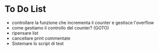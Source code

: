# To Do List

* controllare la funzione che incrementa il counter e gestisce l'overflow
* come gestiamo il controllo del counter? (GOTO)
* ripensare list
* cancellare print commentate
* Sistemare lo script di test